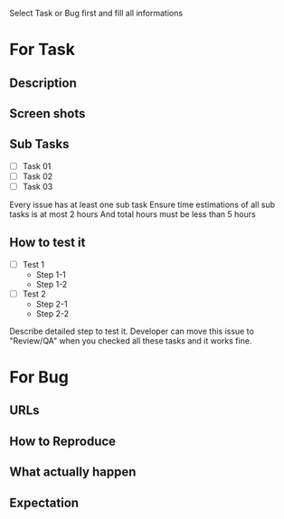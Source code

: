 Select Task or Bug first and fill all informations

# For Task

## Description

## Screen shots

## Sub Tasks

* [ ] Task 01
* [ ] Task 02
* [ ] Task 03

Every issue has at least one sub task
Ensure time estimations of all sub tasks is at most 2 hours
And total hours must be less than 5 hours

## How to test it

* [ ] Test 1
  * Step 1-1
  * Step 1-2
* [ ] Test 2
  * Step 2-1
  * Step 2-2

Describe detailed step to test it.
Developer can move this issue to "Review/QA" when you checked all these tasks and it works fine.


# For Bug

## URLs

## How to Reproduce

## What actually happen

## Expectation
